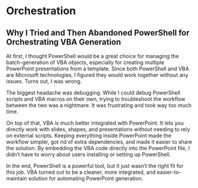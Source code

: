 # Orchestration
## Why I Tried and Then Abandoned PowerShell for Orchestrating VBA Generation

At first, I thought PowerShell would be a great choice for managing the batch-generation of VBA objects, especially for creating multiple PowerPoint presentations from a template. Since both PowerShell and VBA are Microsoft technologies, I figured they would work together without any issues. Turns out, I was wrong.

The biggest headache was debugging. While I could debug PowerShell scripts and VBA macros on their own, trying to troubleshoot the workflow between the two was a nightmare. It was frustrating and took way too much time.

On top of that, VBA is much better integrated with PowerPoint. It lets you directly work with slides, shapes, and presentations without needing to rely on external scripts. Keeping everything inside PowerPoint made the workflow simpler, got rid of extra dependencies, and made it easier to share the solution. By embedding the VBA code directly into the PowerPoint file, I didn’t have to worry about users installing or setting up PowerShell.

In the end, PowerShell is a powerful tool, but it just wasn’t the right fit for this job. VBA turned out to be a cleaner, more integrated, and easier-to-maintain solution for automating PowerPoint generation.